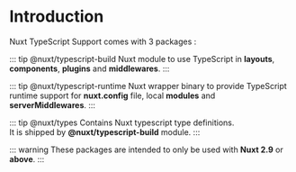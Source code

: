 # Introduction

Nuxt TypeScript Support comes with 3 packages :

::: tip @nuxt/typescript-build
Nuxt module to use TypeScript in **layouts**, **components**, **plugins** and **middlewares**.
:::

::: tip @nuxt/typescript-runtime
Nuxt wrapper binary to provide TypeScript runtime support for **nuxt.config** file, local **modules** and **serverMiddlewares**.
:::

::: tip @nuxt/types
Contains Nuxt typescript type definitions.  
It is shipped by **@nuxt/typescript-build** module.
:::

::: warning 
These packages are intended to only be used with **Nuxt 2.9** or **above**.
:::
